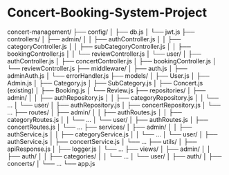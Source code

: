 # Concert-Booking-System-Project
concert-management/
├── config/
│   ├── db.js
│   └── jwt.js
├── controllers/
│   ├── admin/
│   │   ├── authController.js
│   │   ├── categoryController.js
│   │   ├── subCategoryController.js
│   │   ├── bookingController.js
│   │   └── reviewController.js
│   └── user/
│       ├── authController.js
│       ├── concertController.js
│       ├── bookingController.js
│       └── reviewController.js
├── middleware/
│   ├── auth.js
│   ├── adminAuth.js
│   └── errorHandler.js
├── models/
│   ├── User.js
│   ├── Admin.js
│   ├── Category.js
│   ├── SubCategory.js
│   ├── Concert.js (existing)
│   ├── Booking.js
│   └── Review.js
├── repositories/
│   ├── admin/
│   │   ├── authRepository.js
│   │   ├── categoryRepository.js
│   │   └── ...
│   └── user/
│       ├── authRepository.js
│       ├── concertRepository.js
│       └── ...
├── routes/
│   ├── admin/
│   │   ├── authRoutes.js
│   │   ├── categoryRoutes.js
│   │   └── ...
│   └── user/
│       ├── authRoutes.js
│       ├── concertRoutes.js
│       └── ...
├── services/
│   ├── admin/
│   │   ├── authService.js
│   │   ├── categoryService.js
│   │   └── ...
│   └── user/
│       ├── authService.js
│       ├── concertService.js
│       └── ...
├── utils/
│   ├── apiResponse.js
│   ├── logger.js
│   └── ...
├── views/
│   ├── admin/
│   │   ├── auth/
│   │   ├── categories/
│   │   └── ...
│   └── user/
│       ├── auth/
│       ├── concerts/
│       └── ...
└── app.js